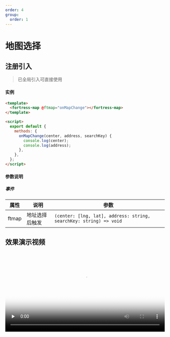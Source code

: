 ```yaml
---
order: 4
group:
  order: 1
---
```


# 地图选择

## 注册引入

> 已全局引入可直接使用

#### 实例

```html
<template>
  <fortress-map @ftmap="onMapChange"></fortress-map>
</template>

<script>
  export default {
    methods: {
      onMapChange(center, address, searchKey) {
        console.log(center);
        console.log(address);
      },
    },
  };
</script>
```

#### 参数说明

##### 事件

| 属性  | 说明           | 参数                                                               |
| ----- | -------------- | ------------------------------------------------------------------ |
| ftmap | 地址选择后触发 | `(center: [lng, lat], address: string, searchKey: string) => void` |

## 效果演示视频

<video id="video" style="width:100%; max-width:700px;" controls="" preload="none" poster="https://oss.icuapi.com/docs/openapi/video/%E5%9C%B0%E5%9B%BE%E9%80%89%E6%8B%A9-%E4%B8%AD.png">
  <source id="mp4" src="https://oss.icuapi.com/docs/openapi/video/%E5%9C%B0%E5%9B%BE%E9%80%89%E6%8B%A9%E7%BB%84%E4%BB%B6.mp4" type="video/mp4">
</videos>
